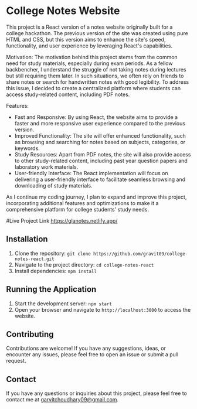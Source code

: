 # College Notes Website

This project is a React version of a notes website originally built for a college hackathon. The previous version of the site was created using pure HTML and CSS, but this version aims to enhance the site's speed, functionality, and user experience by leveraging React's capabilities.

Motivation: The motivation behind this project stems from the common need for study materials, especially during exam periods. As a fellow backbencher, I understand the struggle of not taking notes during lectures but still requiring them later. In such situations, we often rely on friends to share notes or search for handwritten notes with good legibility. To address this issue, I decided to create a centralized platform where students can access study-related content, including PDF notes.

Features:
- Fast and Responsive: By using React, the website aims to provide a faster and more responsive user experience compared to the previous version.
- Improved Functionality: The site will offer enhanced functionality, such as browsing and searching for notes based on subjects, categories, or keywords.
- Study Resources: Apart from PDF notes, the site will also provide access to other study-related content, including past year question papers and laboratory work materials.
- User-friendly Interface: The React implementation will focus on delivering a user-friendly interface to facilitate seamless browsing and downloading of study materials.

As I continue my coding journey, I plan to expand and improve this project, incorporating additional features and optimizations to make it a comprehensive platform for college students' study needs.

#Live Project Link
https://glanotes.netlify.app/

## Installation

1. Clone the repository: `git clone https://github.com/gravit09/college-notes-react.git`
2. Navigate to the project directory: `cd college-notes-react`
3. Install dependencies: `npm install`

## Running the Application

1. Start the development server: `npm start`
2. Open your browser and navigate to `http://localhost:3000` to access the website.

## Contributing

Contributions are welcome! If you have any suggestions, ideas, or encounter any issues, please feel free to open an issue or submit a pull request.

## Contact

If you have any questions or inquiries about this project, please feel free to contact me at garvitchoudhary09@gmail.com.
